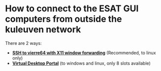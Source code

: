 # How to connect to the ESAT GUI computers from outside the kuleuven network

There are 2 ways:

- [**SSH to vierre64 with X11 window forwarding**](vierre64.md) (Recommended, to linux only)
- [**Virtual Desktop Portal**](VirtualDesktopPortal.md) (to windows and linux, only 8 slots available)